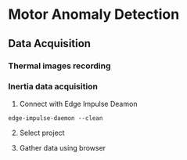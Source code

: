 # Motor Anomaly Detection 

## Data Acquisition

### Thermal images recording



### Inertia data acquisition

1. Connect with Edge Impulse Deamon

```console
edge-impulse-daemon --clean
```

2. Select project

3. Gather data using browser
